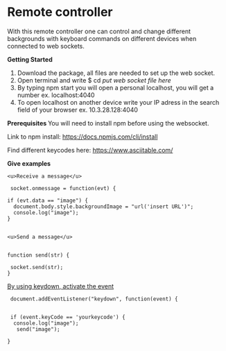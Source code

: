 <h1> Remote controller </h1>
With this remote controller one can control and change different backgrounds with keyboard commands on different devices when connected to web sockets.

<b> Getting Started </b>
1) Download the package, all files are needed to set up the web socket. 
2) Open terminal and write $ cd <i>put web socket file here</i>
3) By typing npm start you will open a personal localhost, you will get a number ex. localhost:4040
4) To open localhost on another device write your IP adress in the search field of your browser ex. 10.3.28.128:4040

<b> Prerequisites </b>
You will need to install npm before using the websocket.

Link to npm install: https://docs.npmjs.com/cli/install

Find different keycodes here: https://www.asciitable.com/

<b> Give examples </b>

    <u>Receive a message</u>

     socket.onmessage = function(evt) {

    if (evt.data == "image") {
      document.body.style.backgroundImage = "url('insert URL')";
      console.log("image");
    }


    <u>Send a message</u>


    function send(str) {

     socket.send(str);
    }



<u>By using keydown, activate the event</u>

     document.addEventListener("keydown", function(event) {
  

     if (event.keyCode == 'yourkeycode') {
      console.log("image");
       send("image");
      
    } 
